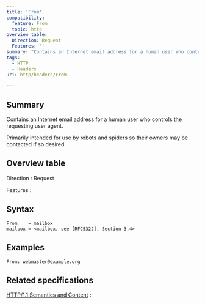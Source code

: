 ```yaml
---
title: 'From'
compatibility:
  feature: From
  topic: http
overview_table:
  Direction: Request
  Features: ''
summary: "Contains an Internet email address for a human user who controls the requesting user agent.\n"
tags:
  - HTTP
  - Headers
uri: http/headers/From

---
```

## Summary

Contains an Internet email address for a human user who controls the requesting user agent.

Primarily intended for use by robots and spiders so their owners may be contacted if so desired.

## Overview table

Direction
:   Request

Features
:

## Syntax

    From    = mailbox
    mailbox = <mailbox, see [RFC5322], Section 3.4>

## Examples

```
From: webmaster@example.org
```

## Related specifications

[HTTP/1.1 Semantics and Content](http://tools.ietf.org/html/rfc7231#section-5.5.1)
:

